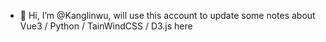 - 👋 Hi, I’m @Kanglinwu, will use this account to update some notes about Vue3 / Python / TainWindCSS / D3.js here
